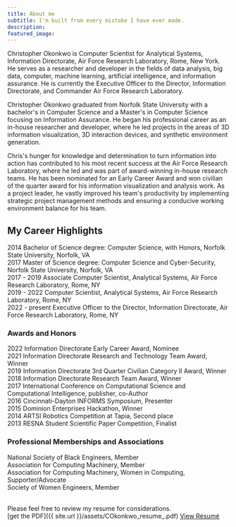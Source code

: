 ```yaml
---
title: About me
subtitle: I'm built from every mistake I have ever made.
description: 
featured_image: 
---
```

Christopher Okonkwo is Computer Scientist for Analytical Systems, Information Directorate, Air Force Research Laboratory, Rome, New York. He serves as a researcher and developer in the fields of data analysis, big data, computer, machine learning, artificial intelligence, and information assurance. He is currently the Executive Officer to the Director, Information Directorate, and Commander Air Force Research Laboratory.

Christopher Okonkwo graduated from Norfolk State University with a bachelor's in Computer Science and a Master's in Computer Science focusing on Information Assurance. He began his professional career as an in-house researcher and developer, where he led projects in the areas of 3D information visualization, 3D interaction devices, and synthetic environment generation.
  
Chris's hunger for knowledge and determination to turn information into action has contributed to his most recent success at the Air Force Research Laboratory, where he led and was part of award-winning in-house research teams. He has been nominated for an Early Career Award and won civilian of the quarter award for his information visualization and analysis work. As a project leader, he vastly improved his team's productivity by implementing strategic project management methods and ensuring a conducive working environment balance for his team.


## My Career Highlights 

2014 Bachelor of Science degree: Computer Science, with Honors, Norfolk State University, Norfolk, VA <br>
2017 Master of Science degree: Computer Science and Cyber-Security, Norfolk State University, Norfolk, VA <br>
2017 - 2019 Associate Computer Scientist, Analytical Systems, Air Force Research Laboratory, Rome, NY <br>
2019 - 2022 Computer Scientist, Analytical Systems, Air Force Research Laboratory, Rome, NY <br>
2022 - present Executive Officer to the Director, Information Directorate, Air Force Research Laboratory, Rome, NY <br>

### Awards and Honors
2022 Information Directorate Early Career Award, Nominee <br>
2021 Information Directorate Research and Technology Team Award, Winner <br>
2019 Information Directorate 3rd Quarter Civilian Category II Award, Winner <br>
2018 Information Directorate Research Team Award, Winner <br>
2017 International Conference on Computational Science and Computational Intelligence, publisher, co-Author <br>
2016 Cincinnati-Dayton INFORMS Symposium, Presenter <br>
2015 Dominion Enterprises Hackathon, Winner <br>
2014 ARTSI Robotics Competition at Tapia, Second place <br>
2013 RESNA Student Scientific Paper Competition, Finalist <br>

### Professional Memberships and Associations
National Society of Black Engineers, Member <br>
Association for Computing Machinery, Member <br>
Association for Computing Machinery, Women in Computing, Supporter/Advocate <br>
Society of Women Engineers, Member <br>


<br>
Please feel free to review my resume for considerations.<br>
[get the PDF]({{ site.url }}/assets/COkonkwo_resume_.pdf)
<a href="https://crisokonkwo.github.io/assets/COkonkwo_resume_.pdf" target="_blank" rel="noopener noreferrer">View R&eacute;sum&eacute;</a>
